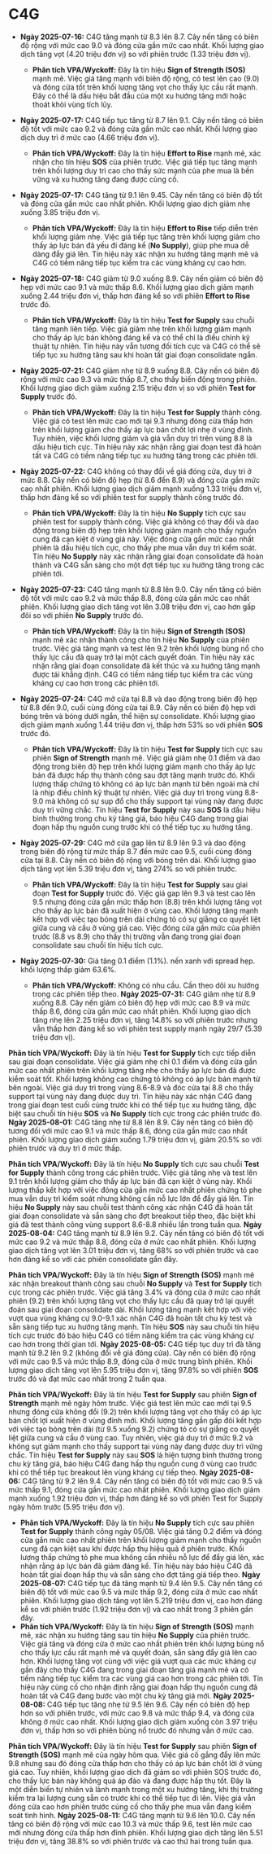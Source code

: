 # C4G

- **Ngày 2025-07-16:** C4G tăng mạnh từ 8.3 lên 8.7. Cây nến tăng có biên độ rộng với mức cao 9.0 và đóng cửa gần mức cao nhất. Khối lượng giao dịch tăng vọt (4.20 triệu đơn vị) so với phiên trước (1.33 triệu đơn vị).
    - **Phân tích VPA/Wyckoff:** Đây là tín hiệu **Sign of Strength (SOS)** mạnh mẽ. Việc giá tăng mạnh với biên độ rộng, có test lên cao (9.0) và đóng cửa tốt trên khối lượng tăng vọt cho thấy lực cầu rất mạnh. Đây có thể là dấu hiệu bắt đầu của một xu hướng tăng mới hoặc thoát khỏi vùng tích lũy.

- **Ngày 2025-07-17:** C4G tiếp tục tăng từ 8.7 lên 9.1. Cây nến tăng có biên độ tốt với mức cao 9.2 và đóng cửa gần mức cao nhất. Khối lượng giao dịch duy trì ở mức cao (4.66 triệu đơn vị).
    - **Phân tích VPA/Wyckoff:** Đây là tín hiệu **Effort to Rise** mạnh mẽ, xác nhận cho tín hiệu **SOS** của phiên trước. Việc giá tiếp tục tăng mạnh trên khối lượng duy trì cao cho thấy sức mạnh của phe mua là bền vững và xu hướng tăng đang được củng cố.

- **Ngày 2025-07-17:** C4G tăng từ 9.1 lên 9.45. Cây nến tăng có biên độ tốt và đóng cửa gần mức cao nhất phiên. Khối lượng giao dịch giảm nhẹ xuống 3.85 triệu đơn vị.
    - **Phân tích VPA/Wyckoff:** Đây là tín hiệu **Effort to Rise** tiếp diễn trên khối lượng giảm nhẹ. Việc giá tiếp tục tăng trên khối lượng giảm cho thấy áp lực bán đã yếu đi đáng kể (**No Supply**), giúp phe mua dễ dàng đẩy giá lên. Tín hiệu này xác nhận xu hướng tăng mạnh mẽ và C4G có tiềm năng tiếp tục kiểm tra các vùng kháng cự cao hơn.

- **Ngày 2025-07-18:** C4G giảm từ 9.0 xuống 8.9. Cây nến giảm có biên độ hẹp với mức cao 9.1 và mức thấp 8.6. Khối lượng giao dịch giảm mạnh xuống 2.44 triệu đơn vị, thấp hơn đáng kể so với phiên **Effort to Rise** trước đó.
    - **Phân tích VPA/Wyckoff:** Đây là tín hiệu **Test for Supply** sau chuỗi tăng mạnh liên tiếp. Việc giá giảm nhẹ trên khối lượng giảm mạnh cho thấy áp lực bán không đáng kể và có thể chỉ là điều chỉnh kỹ thuật tự nhiên. Tín hiệu này vẫn tương đối tích cực và C4G có thể sẽ tiếp tục xu hướng tăng sau khi hoàn tất giai đoạn consolidate ngắn.

- **Ngày 2025-07-21:** C4G giảm nhẹ từ 8.9 xuống 8.8. Cây nến có biên độ rộng với mức cao 9.3 và mức thấp 8.7, cho thấy biến động trong phiên. Khối lượng giao dịch giảm xuống 2.15 triệu đơn vị so với phiên **Test for Supply** trước đó.
    - **Phân tích VPA/Wyckoff:** Đây là tín hiệu **Test for Supply** thành công. Việc giá có test lên mức cao mới tại 9.3 nhưng đóng cửa thấp hơn trên khối lượng giảm cho thấy áp lực bán chốt lợi nhẹ ở vùng đỉnh. Tuy nhiên, việc khối lượng giảm và giá vẫn duy trì trên vùng 8.8 là dấu hiệu tích cực. Tín hiệu này xác nhận rằng giai đoạn test đã hoàn tất và C4G có tiềm năng tiếp tục xu hướng tăng trong các phiên tới.

- **Ngày 2025-07-22:** C4G không có thay đổi về giá đóng cửa, duy trì ở mức 8.8. Cây nến có biên độ hẹp (từ 8.6 đến 8.9) và đóng cửa gần mức cao nhất phiên. Khối lượng giao dịch giảm mạnh xuống 1.33 triệu đơn vị, thấp hơn đáng kể so với phiên test for supply thành công trước đó.
    - **Phân tích VPA/Wyckoff:** Đây là tín hiệu **No Supply** tích cực sau phiên test for supply thành công. Việc giá không có thay đổi và dao động trong biên độ hẹp trên khối lượng giảm mạnh cho thấy nguồn cung đã cạn kiệt ở vùng giá này. Việc đóng cửa gần mức cao nhất phiên là dấu hiệu tích cực, cho thấy phe mua vẫn duy trì kiểm soát. Tín hiệu **No Supply** này xác nhận rằng giai đoạn consolidate đã hoàn thành và C4G sẵn sàng cho một đợt tiếp tục xu hướng tăng trong các phiên tới.

- **Ngày 2025-07-23:** C4G tăng mạnh từ 8.8 lên 9.0. Cây nến tăng có biên độ tốt với mức cao 9.2 và mức thấp 8.8, đóng cửa gần mức cao nhất phiên. Khối lượng giao dịch tăng vọt lên 3.08 triệu đơn vị, cao hơn gấp đôi so với phiên **No Supply** trước đó.
    - **Phân tích VPA/Wyckoff:** Đây là tín hiệu **Sign of Strength (SOS)** mạnh mẽ xác nhận thành công cho tín hiệu **No Supply** của phiên trước. Việc giá tăng mạnh và test lên 9.2 trên khối lượng bùng nổ cho thấy lực cầu đã quay trở lại một cách quyết đoán. Tín hiệu này xác nhận rằng giai đoạn consolidate đã kết thúc và xu hướng tăng mạnh được tái khẳng định. C4G có tiềm năng tiếp tục kiểm tra các vùng kháng cự cao hơn trong các phiên tới.

- **Ngày 2025-07-24:** C4G mở cửa tại 8.8 và dao động trong biên độ hẹp từ 8.8 đến 9.0, cuối cùng đóng cửa tại 8.9. Cây nến có biên độ hẹp với bóng trên và bóng dưới ngắn, thể hiện sự consolidate. Khối lượng giao dịch giảm mạnh xuống 1.44 triệu đơn vị, thấp hơn 53% so với phiên **SOS** trước đó.
    - **Phân tích VPA/Wyckoff:** Đây là tín hiệu **Test for Supply** tích cực sau phiên **Sign of Strength** mạnh mẽ. Việc giá giảm nhẹ 0.1 điểm và dao động trong biên độ hẹp trên khối lượng giảm mạnh cho thấy áp lực bán đã được hấp thụ thành công sau đợt tăng mạnh trước đó. Khối lượng thấp chứng tỏ không có áp lực bán mạnh từ bên ngoài mà chỉ là nhịp điều chỉnh kỹ thuật tự nhiên. Việc giá duy trì trong vùng 8.8-9.0 mà không có sự sụp đổ cho thấy support tại vùng này đang được duy trì vững chắc. Tín hiệu **Test for Supply** này sau **SOS** là dấu hiệu bình thường trong chu kỳ tăng giá, báo hiệu C4G đang trong giai đoạn hấp thụ nguồn cung trước khi có thể tiếp tục xu hướng tăng.

- **Ngày 2025-07-29:** C4G mở cửa gap lên từ 8.9 lên 9.3 và dao động trong biên độ rộng từ mức thấp 8.7 đến mức cao 9.5, cuối cùng đóng cửa tại 8.8. Cây nến có biên độ rộng với bóng trên dài. Khối lượng giao dịch tăng vọt lên 5.39 triệu đơn vị, tăng 274% so với phiên trước.
    - **Phân tích VPA/Wyckoff:** Đây là tín hiệu **Test for Supply** sau giai đoạn **Test for Supply** trước đó. Việc giá gap lên 9.3 và test cao lên 9.5 nhưng đóng cửa gần mức thấp hơn (8.8) trên khối lượng tăng vọt cho thấy áp lực bán đã xuất hiện ở vùng cao. Khối lượng tăng mạnh kết hợp với việc tạo bóng trên dài chứng tỏ có sự giằng co quyết liệt giữa cung và cầu ở vùng giá cao. Việc đóng cửa gần mức của phiên trước (8.8 vs 8.9) cho thấy thị trường vẫn đang trong giai đoạn consolidate sau chuỗi tín hiệu tích cực.

- **Ngày 2025-07-30:** Giá tăng 0.1 điểm (1.1%). nến xanh với spread hẹp. khối lượng thấp giảm 63.6%.
    - **Phân tích VPA/Wyckoff:** Không có nhu cầu. Cần theo dõi xu hướng trong các phiên tiếp theo.
**Ngày 2025-07-31:** C4G giảm nhẹ từ 8.9 xuống 8.8. Cây nến giảm có biên độ hẹp với mức cao 8.9 và mức thấp 8.6, đóng cửa gần mức cao nhất phiên. Khối lượng giao dịch tăng nhẹ lên 2.25 triệu đơn vị, tăng 14.8% so với phiên trước nhưng vẫn thấp hơn đáng kể so với phiên test supply mạnh ngày 29/7 (5.39 triệu đơn vị).

**Phân tích VPA/Wyckoff:** Đây là tín hiệu **Test for Supply** tích cực tiếp diễn sau giai đoạn consolidate. Việc giá giảm nhẹ chỉ 0.1 điểm và đóng cửa gần mức cao nhất phiên trên khối lượng tăng nhẹ cho thấy áp lực bán đã được kiểm soát tốt. Khối lượng không cao chứng tỏ không có áp lực bán mạnh từ bên ngoài. Việc giá duy trì trong vùng 8.6-8.9 và đóc cửa tại 8.8 cho thấy support tại vùng này đang được duy trì. Tín hiệu này xác nhận C4G đang trong giai đoạn test cuối cùng trước khi có thể tiếp tục xu hướng tăng, đặc biệt sau chuỗi tín hiệu **SOS** và **No Supply** tích cực trong các phiên trước đó.
**Ngày 2025-08-01:** C4G tăng nhẹ từ 8.8 lên 8.9. Cây nến tăng có biên độ tương đối với mức cao 9.1 và mức thấp 8.6, đóng cửa gần mức cao nhất phiên. Khối lượng giao dịch giảm xuống 1.79 triệu đơn vị, giảm 20.5% so với phiên trước và duy trì ở mức thấp.

**Phân tích VPA/Wyckoff:** Đây là tín hiệu **No Supply** tích cực sau chuỗi **Test for Supply** thành công trong các phiên trước. Việc giá tăng nhẹ và test lên 9.1 trên khối lượng giảm cho thấy áp lực bán đã cạn kiệt ở vùng này. Khối lượng thấp kết hợp với việc đóng cửa gần mức cao nhất phiên chứng tỏ phe mua vẫn duy trì kiểm soát nhưng không cần nỗ lực lớn để đẩy giá lên. Tín hiệu **No Supply** này sau chuỗi test thành công xác nhận C4G đã hoàn tất giai đoạn consolidate và sẵn sàng cho đợt breakout tiếp theo, đặc biệt khi giá đã test thành công vùng support 8.6-8.8 nhiều lần trong tuần qua.
**Ngày 2025-08-04:** C4G tăng mạnh từ 8.9 lên 9.2. Cây nến tăng có biên độ tốt với mức cao 9.2 và mức thấp 8.8, đóng cửa ở mức cao nhất phiên. Khối lượng giao dịch tăng vọt lên 3.01 triệu đơn vị, tăng 68% so với phiên trước và cao hơn đáng kể so với các phiên consolidate gần đây.

**Phân tích VPA/Wyckoff:** Đây là tín hiệu **Sign of Strength (SOS)** mạnh mẽ xác nhận breakout thành công sau chuỗi **No Supply** và **Test for Supply** tích cực trong các phiên trước. Việc giá tăng 3.4% và đóng cửa ở mức cao nhất phiên (9.2) trên khối lượng tăng vọt cho thấy lực cầu đã quay trở lại quyết đoán sau giai đoạn consolidate dài. Khối lượng tăng mạnh kết hợp với việc vượt qua vùng kháng cự 9.0-9.1 xác nhận C4G đã hoàn tất chu kỳ test và sẵn sàng tiếp tục xu hướng tăng mạnh. Tín hiệu **SOS** này sau chuỗi tín hiệu tích cực trước đó báo hiệu C4G có tiềm năng kiểm tra các vùng kháng cự cao hơn trong thời gian tới.
**Ngày 2025-08-05:** C4G tiếp tục duy trì đà tăng mạnh từ 9.2 lên 9.2 (không đổi về giá đóng cửa). Cây nến có biên độ rộng với mức cao 9.5 và mức thấp 8.9, đóng cửa ở mức trung bình phiên. Khối lượng giao dịch tăng vọt lên 5.95 triệu đơn vị, tăng 97.8% so với phiên **SOS** trước đó và đạt mức cao nhất trong 2 tuần qua.

**Phân tích VPA/Wyckoff:** Đây là tín hiệu **Test for Supply** sau phiên **Sign of Strength** mạnh mẽ ngày hôm trước. Việc giá test lên mức cao mới tại 9.5 nhưng đóng cửa không đổi (9.2) trên khối lượng tăng vọt cho thấy có áp lực bán chốt lợi xuất hiện ở vùng đỉnh mới. Khối lượng tăng gần gấp đôi kết hợp với việc tạo bóng trên dài (từ 9.5 xuống 9.2) chứng tỏ có sự giằng co quyết liệt giữa cung và cầu ở vùng cao. Tuy nhiên, việc giá duy trì ở mức 9.2 và không sụt giảm mạnh cho thấy support tại vùng này đang được duy trì vững chắc. Tín hiệu **Test for Supply** này sau **SOS** là hiện tượng bình thường trong chu kỳ tăng giá, báo hiệu C4G đang hấp thụ nguồn cung ở vùng cao trước khi có thể tiếp tục breakout lên vùng kháng cự tiếp theo.
**Ngày 2025-08-06:** C4G tăng từ 9.2 lên 9.4. Cây nến tăng có biên độ tốt với mức cao 9.5 và mức thấp 9.1, đóng cửa gần mức cao nhất phiên. Khối lượng giao dịch giảm mạnh xuống 1.92 triệu đơn vị, thấp hơn đáng kể so với phiên Test for Supply ngày hôm trước (5.95 triệu đơn vị).
- **Phân tích VPA/Wyckoff:** Đây là tín hiệu **No Supply** tích cực sau phiên **Test for Supply** thành công ngày 05/08. Việc giá tăng 0.2 điểm và đóng cửa gần mức cao nhất phiên trên khối lượng giảm mạnh cho thấy nguồn cung đã cạn kiệt sau khi được hấp thụ hiệu quả ở phiên trước. Khối lượng thấp chứng tỏ phe mua không cần nhiều nỗ lực để đẩy giá lên, xác nhận rằng áp lực bán đã giảm đáng kể. Tín hiệu này báo hiệu C4G đã hoàn tất giai đoạn hấp thụ và sẵn sàng cho đợt tăng giá tiếp theo.
**Ngày 2025-08-07:** C4G tiếp tục đà tăng mạnh từ 9.4 lên 9.5. Cây nến tăng có biên độ tốt với mức cao 9.5 và mức thấp 9.2, đóng cửa ở mức cao nhất phiên. Khối lượng giao dịch tăng vọt lên 5.219 triệu đơn vị, cao hơn đáng kể so với phiên trước (1.92 triệu đơn vị) và cao nhất trong 3 phiên gần đây.
- **Phân tích VPA/Wyckoff:** Đây là tín hiệu **Sign of Strength (SOS)** mạnh mẽ, xác nhận xu hướng tăng sau tín hiệu **No Supply** của phiên trước. Việc giá tăng và đóng cửa ở mức cao nhất phiên trên khối lượng bùng nổ cho thấy lực cầu rất mạnh mẽ và quyết đoán, sẵn sàng đẩy giá lên cao hơn. Khối lượng tăng vọt cùng với việc giá vượt qua các mức kháng cự gần đây cho thấy C4G đang trong giai đoạn tăng giá mạnh mẽ và có tiềm năng tiếp tục kiểm tra các vùng giá cao hơn trong các phiên tới. Tín hiệu này củng cố cho nhận định rằng giai đoạn hấp thụ nguồn cung đã hoàn tất và C4G đang bước vào một chu kỳ tăng giá mới.
**Ngày 2025-08-08:** C4G tiếp tục tăng nhẹ từ 9.5 lên 9.6. Cây nến có biên độ hẹp hơn so với phiên trước, với mức cao 9.8 và mức thấp 9.4, và đóng cửa không ở mức cao nhất. Khối lượng giao dịch giảm xuống còn 3.97 triệu đơn vị, thấp hơn so với phiên bùng nổ trước đó nhưng vẫn ở mức cao.

**Phân tích VPA/Wyckoff:** Đây là tín hiệu **Test for Supply** sau phiên **Sign of Strength (SOS)** mạnh mẽ của ngày hôm qua. Việc giá cố gắng đẩy lên mức 9.8 nhưng sau đó đóng cửa thấp hơn cho thấy có áp lực bán chốt lời ở vùng giá cao. Tuy nhiên, khối lượng giao dịch đã giảm so với phiên SOS trước đó, cho thấy lực bán này không quá áp đảo và đang được hấp thụ tốt. Đây là một diễn biến tự nhiên và lành mạnh trong một xu hướng tăng, khi thị trường kiểm tra lại lượng cung sẵn có trước khi có thể tiếp tục đi lên. Việc giá vẫn đóng cửa cao hơn phiên trước củng cố cho thấy phe mua vẫn đang kiểm soát tình hình.
**Ngày 2025-08-11:** C4G tăng mạnh từ 9.6 lên 10.0. Cây nến tăng có biên độ rộng với mức cao 10.3 và mức thấp 9.6, test lên mức cao mới nhưng đóng cửa thấp hơn đỉnh phiên. Khối lượng giao dịch tăng lên 5.51 triệu đơn vị, tăng 38.8% so với phiên trước và cao thứ hai trong tuần qua.
